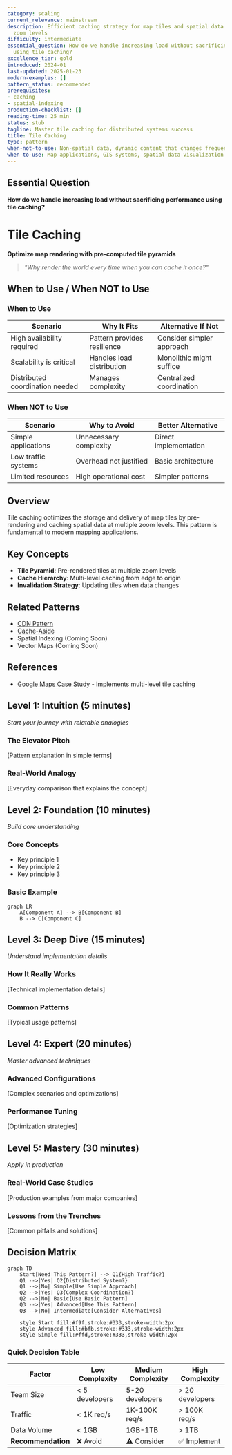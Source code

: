 ```yaml
---
category: scaling
current_relevance: mainstream
description: Efficient caching strategy for map tiles and spatial data at multiple
  zoom levels
difficulty: intermediate
essential_question: How do we handle increasing load without sacrificing performance
  using tile caching?
excellence_tier: gold
introduced: 2024-01
last-updated: 2025-01-23
modern-examples: []
pattern_status: recommended
prerequisites:
- caching
- spatial-indexing
production-checklist: []
reading-time: 25 min
status: stub
tagline: Master tile caching for distributed systems success
title: Tile Caching
type: pattern
when-not-to-use: Non-spatial data, dynamic content that changes frequently
when-to-use: Map applications, GIS systems, spatial data visualization
---
```


## Essential Question

**How do we handle increasing load without sacrificing performance using tile caching?**


# Tile Caching

**Optimize map rendering with pre-computed tile pyramids**

> *"Why render the world every time when you can cache it once?"*


## When to Use / When NOT to Use

### When to Use

| Scenario | Why It Fits | Alternative If Not |
|----------|-------------|-------------------|
| High availability required | Pattern provides resilience | Consider simpler approach |
| Scalability is critical | Handles load distribution | Monolithic might suffice |
| Distributed coordination needed | Manages complexity | Centralized coordination |

### When NOT to Use

| Scenario | Why to Avoid | Better Alternative |
|----------|--------------|-------------------|
| Simple applications | Unnecessary complexity | Direct implementation |
| Low traffic systems | Overhead not justified | Basic architecture |
| Limited resources | High operational cost | Simpler patterns |

## Overview

Tile caching optimizes the storage and delivery of map tiles by pre-rendering and caching spatial data at multiple zoom levels. This pattern is fundamental to modern mapping applications.

## Key Concepts

- **Tile Pyramid**: Pre-rendered tiles at multiple zoom levels
- **Cache Hierarchy**: Multi-level caching from edge to origin
- **Invalidation Strategy**: Updating tiles when data changes

## Related Patterns
- [CDN Pattern](patterns/edge-computing)
- [Cache-Aside](cache-aside.md)
- Spatial Indexing (Coming Soon)
- Vector Maps (Coming Soon)

## References
- [Google Maps Case Study](case-studies/google-maps) - Implements multi-level tile caching

## Level 1: Intuition (5 minutes)

*Start your journey with relatable analogies*

### The Elevator Pitch
[Pattern explanation in simple terms]

### Real-World Analogy
[Everyday comparison that explains the concept]

## Level 2: Foundation (10 minutes)

*Build core understanding*

### Core Concepts
- Key principle 1
- Key principle 2
- Key principle 3

### Basic Example
```mermaid
graph LR
    A[Component A] --> B[Component B]
    B --> C[Component C]
```

## Level 3: Deep Dive (15 minutes)

*Understand implementation details*

### How It Really Works
[Technical implementation details]

### Common Patterns
[Typical usage patterns]

## Level 4: Expert (20 minutes)

*Master advanced techniques*

### Advanced Configurations
[Complex scenarios and optimizations]

### Performance Tuning
[Optimization strategies]

## Level 5: Mastery (30 minutes)

*Apply in production*

### Real-World Case Studies
[Production examples from major companies]

### Lessons from the Trenches
[Common pitfalls and solutions]


## Decision Matrix

```mermaid
graph TD
    Start[Need This Pattern?] --> Q1{High Traffic?}
    Q1 -->|Yes| Q2{Distributed System?}
    Q1 -->|No| Simple[Use Simple Approach]
    Q2 -->|Yes| Q3{Complex Coordination?}
    Q2 -->|No| Basic[Use Basic Pattern]
    Q3 -->|Yes| Advanced[Use This Pattern]
    Q3 -->|No| Intermediate[Consider Alternatives]
    
    style Start fill:#f9f,stroke:#333,stroke-width:2px
    style Advanced fill:#bfb,stroke:#333,stroke-width:2px
    style Simple fill:#ffd,stroke:#333,stroke-width:2px
```

### Quick Decision Table

| Factor | Low Complexity | Medium Complexity | High Complexity |
|--------|----------------|-------------------|-----------------|
| Team Size | < 5 developers | 5-20 developers | > 20 developers |
| Traffic | < 1K req/s | 1K-100K req/s | > 100K req/s |
| Data Volume | < 1GB | 1GB-1TB | > 1TB |
| **Recommendation** | ❌ Avoid | ⚠️ Consider | ✅ Implement |
